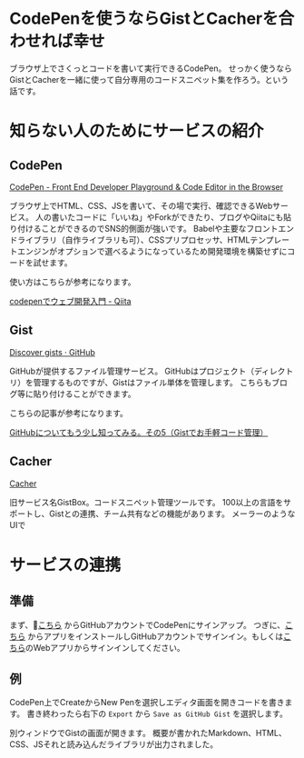 # CodePenを使うならGistとCacherを合わせれば幸せ

ブラウザ上でさくっとコードを書いて実行できるCodePen。
せっかく使うならGistとCacherを一緒に使って自分専用のコードスニペット集を作ろう。という話です。

# 知らない人のためにサービスの紹介

## CodePen

[CodePen - Front End Developer Playground & Code Editor in the Browser](https://codepen.io/)

ブラウザ上でHTML、CSS、JSを書いて、その場で実行、確認できるWebサービス。
人の書いたコードに「いいね」やForkができたり、ブログやQiitaにも貼り付けることができるのでSNS的側面が強いです。
Babelや主要なフロントエンドライブラリ（自作ライブラリも可）、CSSプリプロセッサ、HTMLテンプレートエンジンがオプションで選べるようになっているため開発環境を構築せずにコードを試せます。

<!-- img -->

使い方はこちらが参考になります。

[codepenでウェブ開発入門 - Qiita](https://qiita.com/InoueDaiki/items/1ee988d8e1f43bc205de)

## Gist

[Discover gists · GitHub](https://gist.github.com/discover)

GitHubが提供するファイル管理サービス。
GitHubはプロジェクト（ディレクトリ）を管理するものですが、Gistはファイル単体を管理します。
こちらもブログ等に貼り付けることができます。

こちらの記事が参考になります。

[GitHubについてもう少し知ってみる。その5（Gistでお手軽コード管理）](http://www.paka3.net/github05/)

## Cacher

[Cacher](https://www.cacher.io/)

旧サービス名GistBox。コードスニペット管理ツールです。
100以上の言語をサポートし、Gistとの連携、チーム共有などの機能があります。
メーラーのようなUIで

# サービスの連携

## 準備

まず、[こちら](https://codepen.io/accounts/signup/user/free) からGitHubアカウントでCodePenにサインアップ。
つぎに、[こちら](https://www.cacher.io/) からアプリをインストールしGitHubアカウントでサインイン。もしくは[こちら](https://app.cacher.io/sign-up)のWebアプリからサインインしてください。

## 例

CodePen上でCreateからNew Penを選択しエディタ画面を開きコードを書きます。
書き終わったら右下の `Export` から `Save as GitHub Gist` を選択します。

別ウィンドウでGistの画面が開きます。
概要が書かれたMarkdown、HTML、CSS、JSそれと読み込んだライブラリが出力されました。











